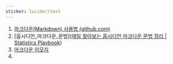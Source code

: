 ```yaml
---
sticker: lucide//text
---
```

1. [마크다운(Markdown) 사용법 (github.com)](https://gist.github.com/ihoneymon/652be052a0727ad59601)
2. [옵시디언_마크다운_문법]([매일 찾아보는 옵시디언 마크다운 문법 정리 | Statistics Playbook](https://statisticsplaybook.com/obsidian-markdown-cheatsheet/#6-links))
3. [마크다운 이모지](https://inpa.tistory.com/entry/MarkDown-%F0%9F%93%9A-Emoji-%EC%9D%B4%EB%AA%A8%ED%8B%B0%EC%BD%98-%EC%82%AC%EC%9A%A9%ED%95%98%EA%B8%B0)
4. 